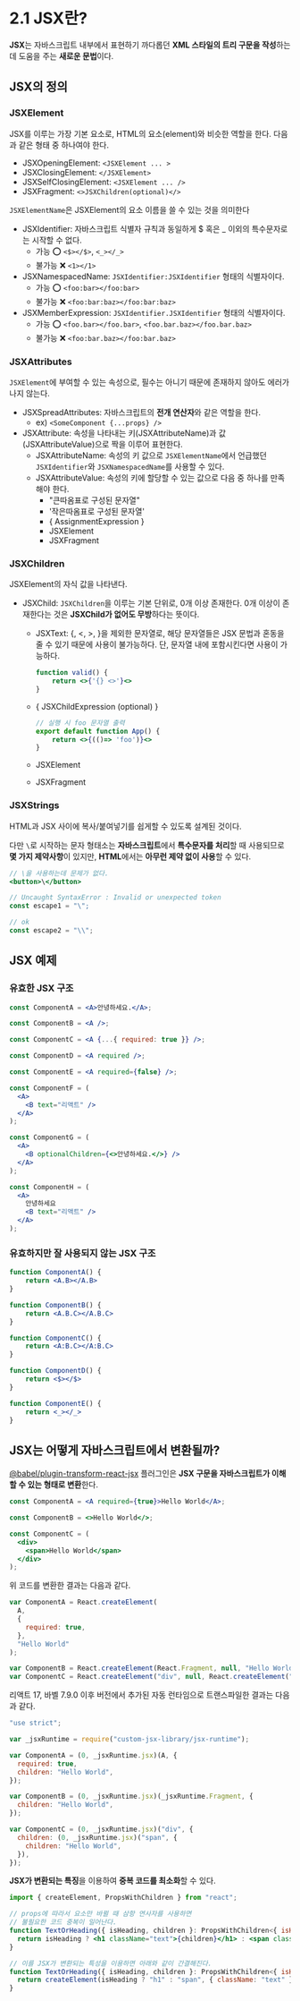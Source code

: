 # 2.1 JSX란?

**JSX**는 자바스크립트 내부에서 표현하기 까다롭던 **XML 스타일의 트리 구문을 작성**하는데 도움을 주는 **새로운 문법**이다.

## JSX의 정의

### JSXElement

JSX를 이루는 가장 기본 요소로, HTML의 요소(element)와 비슷한 역할을 한다. 다음과 같은 형태 중 하나여야 한다.

- JSXOpeningElement: `<JSXElement ... >`
- JSXClosingElement: `</JSXElement>`
- JSXSelfClosingElement: `<JSXElement ... />`
- JSXFragment: `<>JSXChildren(optional)</>`

`JSXElementName`은 JSXElement의 요소 이름을 쓸 수 있는 것을 의미한다

- JSXIdentifier: 자바스크립트 식별자 규칙과 동일하게 $ 혹은 \_ 이외의 특수문자로는 시작할 수 없다.
  - 가능 ⭕️ `<$></$>`, `<_></_>`
  - 불가능 ❌ `<1></1>`
- JSXNamespacedName: `JSXIdentifier:JSXIdentifier` 형태의 식별자이다.
  - 가능 ⭕️ `<foo:bar></foo:bar>`
  - 불가능 ❌ `<foo:bar:baz></foo:bar:baz>`
- JSXMemberExpression: `JSXIdentifier.JSXIdentifier` 형태의 식별자이다.
  - 가능 ⭕️ `<foo.bar></foo.bar>`, `<foo.bar.baz></foo.bar.baz>`
  - 불가능 ❌ `<foo:bar.baz></foo:bar.baz>`

### JSXAttributes

`JSXElement`에 부여할 수 있는 속성으로, 필수는 아니기 때문에 존재하지 않아도 에러가 나지 않는다.

- JSXSpreadAttributes: 자바스크립트의 **전개 연산자**와 같은 역할을 한다.
  - ex) `<SomeComponent {...props} />`
- JSXAttribute: 속성을 나타내는 키(JSXAttributeName)과 값(JSXAttributeValue)으로 짝을 이루어 표현한다.
  - JSXAttributeName: 속성의 키 값으로 `JSXElementName`에서 언급했던 `JSXIdentifier`와 `JSXNamespacedName`를 사용할 수 있다.
  - JSXAttributeValue: 속성의 키에 할당할 수 있는 값으로 다음 중 하나를 만족해야 한다.
    - "큰따옴표로 구성된 문자열"
    - '작은따옴표로 구성된 문자열'
    - { AssignmentExpression }
    - JSXElement
    - JSXFragment

### JSXChildren

JSXElement의 자식 값을 나타낸다.

- JSXChild: `JSXChildren`을 이루는 기본 단위로, 0개 이상 존재한다. 0개 이상이 존재한다는 것은 **JSXChild가 없어도 무방**하다는 뜻이다.

  - JSXText: {, <, >, }을 제외한 문자열로, 해당 문자열들은 JSX 문법과 혼동을 줄 수 있기 때문에 사용이 불가능하다. 단, 문자열 내에 포함시킨다면 사용이 가능하다.

    ```jsx
    function valid() {
        return <>{'{} <>'}<>
    }
    ```

  - { JSXChildExpression (optional) }

    ```jsx
    // 실행 시 foo 문자열 출력
    export default function App() {
        return <>{(()=> 'foo')}<>
    }
    ```

  - JSXElement
  - JSXFragment

### JSXStrings

HTML과 JSX 사이에 복사/붙여넣기를 쉽게할 수 있도록 설계된 것이다.

다만 `\`로 시작하는 문자 형태소는 **자바스크립트**에서 **특수문자를 처리**할 때 사용되므로 **몇 가지 제약사항**이 있지만, **HTML**에서는 **아무런 제약 없이 사용**할 수 있다.

```jsx
// \을 사용하는데 문제가 없다.
<button>\</button>

// Uncaught SyntaxError : Invalid or unexpected token
const escape1 = "\";

// ok
const escape2 = "\\";
```

## JSX 예제

### 유효한 JSX 구조

```jsx
const ComponentA = <A>안녕하세요.</A>;

const ComponentB = <A />;

const ComponentC = <A {...{ required: true }} />;

const ComponentD = <A required />;

const ComponentE = <A required={false} />;

const ComponentF = (
  <A>
    <B text="리액트" />
  </A>
);

const ComponentG = (
  <A>
    <B optionalChildren={<>안녕하세요.</>} />
  </A>
);

const ComponentH = (
  <A>
    안녕하세요
    <B text="리액트" />
  </A>
);
```

### 유효하지만 잘 사용되지 않는 JSX 구조

```jsx
function ComponentA() {
    return <A.B></A.B>
}

function ComponentB() {
    return <A.B.C></A.B.C>
}

function ComponentC() {
    return <A:B.C></A:B.C>
}

function ComponentD() {
    return <$></$>
}

function ComponentE() {
    return <_></_>
}
```

## JSX는 어떻게 자바스크립트에서 변환될까?

[@babel/plugin-transform-react-jsx](https://babeljs.io/docs/babel-plugin-transform-react-jsx) 플러그인은 **JSX 구문을 자바스크립트가 이해할 수 있는 형태로 변환**한다.

```jsx
const ComponentA = <A required={true}>Hello World</A>;

const ComponentB = <>Hello World</>;

const ComponentC = (
  <div>
    <span>Hello World</span>
  </div>
);
```

위 코드를 변환한 결과는 다음과 같다.

```jsx
var ComponentA = React.createElement(
  A,
  {
    required: true,
  },
  "Hello World"
);

var ComponentB = React.createElement(React.Fragment, null, "Hello World");
var ComponentC = React.createElement("div", null, React.createElement("span", null, "Hello World"));
```

리액트 17, 바벨 7.9.0 이후 버전에서 추가된 자동 런타임으로 트랜스파일한 결과는 다음과 같다.

```jsx
"use strict";

var _jsxRuntime = require("custom-jsx-library/jsx-runtime");

var ComponentA = (0, _jsxRuntime.jsx)(A, {
  required: true,
  children: "Hello World",
});

var ComponentB = (0, _jsxRuntime.jsx)(_jsxRuntime.Fragment, {
  children: "Hello World",
});

var ComponentC = (0, _jsxRuntime.jsx)("div", {
  children: (0, _jsxRuntime.jsx)("span", {
    children: "Hello World",
  }),
});
```

**JSX가 변환되는 특징**을 이용하여 **중복 코드를 최소화**할 수 있다.

```jsx
import { createElement, PropsWithChildren } from "react";

// props에 따라서 요소만 바뀔 때 삼항 연사자를 사용하면
// 불필요한 코드 중복이 일어난다.
function TextOrHeading({ isHeading, children }: PropsWithChildren<{ isHeading: boolean }>) {
  return isHeading ? <h1 className="text">{children}</h1> : <span className="text">{children}</span>;
}

// 이를 JSX가 변환되는 특성을 이용하면 아래와 같이 간결해진다.
function TextOrHeading({ isHeading, children }: PropsWithChildren<{ isHeading: boolean }>) {
  return createElement(isHeading ? "h1" : "span", { className: "text" }, children);
}
```
